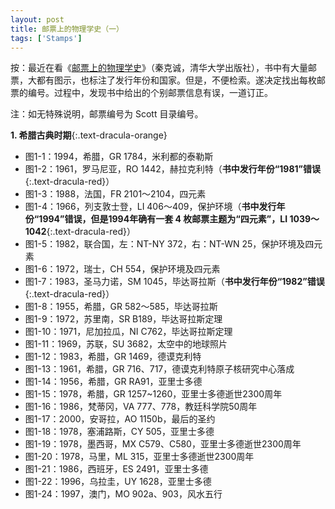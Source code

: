 ```yaml
---
layout: post
title: 邮票上的物理学史（一）
tags: ['Stamps']
---
```


按：最近在看《[邮票上的物理学史](https://book.douban.com/subject/1391033/)》（秦克诚，清华大学出版社），书中有大量邮票，大都有图示，也标注了发行年份和国家。但是，不便检索。遂决定找出每枚邮票的编号。过程中，发现书中给出的个别邮票信息有误，一道订正。

注：如无特殊说明，邮票编号为 Scott 目录编号。

**1. 希腊古典时期**{:.text-dracula-orange}

- 图1-1：1994，希腊，GR 1784，米利都的泰勒斯
- 图1-2：1961，罗马尼亚，RO 1442，赫拉克利特（**书中发行年份“1981”错误**{:.text-dracula-red}）
- 图1-3：1988，法国，FR 2101～2104，四元素
- 图1-4：1966，列支敦士登，LI 406～409，保护环境（**书中发行年份“1994”错误，但是1994年确有一套 4 枚邮票主题为“四元素”，LI 1039～1042**{:.text-dracula-red}）
- 图1-5：1982，联合国，左：NT-NY 372，右：NT-WN 25，保护环境及四元素
- 图1-6：1972，瑞士，CH 554，保护环境及四元素
- 图1-7：1983，圣马力诺，SM 1045，毕达哥拉斯（**书中发行年份“1982”错误**{:.text-dracula-red}）
- 图1-8：1955，希腊，GR 582～585，毕达哥拉斯
- 图1-9：1972，苏里南，SR B189，毕达哥拉斯定理
- 图1-10：1971，尼加拉瓜，NI C762，毕达哥拉斯定理
- 图1-11：1969，苏联，SU 3682，太空中的地球照片
- 图1-12：1983，希腊，GR 1469，德谟克利特
- 图1-13：1961，希腊，GR 716、717，德谟克利特原子核研究中心落成
- 图1-14：1956，希腊，GR RA91，亚里士多德
- 图1-15：1978，希腊，GR 1257~1260，亚里士多德逝世2300周年
- 图1-16：1986，梵蒂冈，VA 777、778，教廷科学院50周年
- 图1-17：2000，安哥拉，AO 1150b，最后的圣约
- 图1-18：1978，塞浦路斯，CY 505，亚里士多德
- 图1-19：1978，墨西哥，MX C579、C580，亚里士多德逝世2300周年
- 图1-20：1978，马里，ML 315，亚里士多德逝世2300周年
- 图1-21：1986，西班牙，ES 2491，亚里士多德
- 图1-22：1996，乌拉圭，UY 1628，亚里士多德
- 图1-24：1997，澳门，MO 902a、903，风水五行

